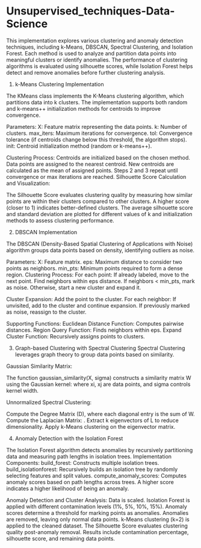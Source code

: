 # Unsupervised_techniques-Data-Science

This implementation explores various clustering and anomaly detection techniques, including k-Means, DBSCAN, Spectral Clustering, and Isolation Forest. Each method is used to analyze and partition data points into meaningful clusters or identify anomalies. The performance of clustering algorithms is evaluated using silhouette scores, while Isolation Forest helps detect and remove anomalies before further clustering analysis.

1. k-Means Clustering Implementation

The KMeans class implements the K-Means clustering algorithm, which partitions data into k clusters. The implementation supports both random and k-means++ initialization methods for centroids to improve convergence.

Parameters:
X: Feature matrix representing the data points.
k: Number of clusters.
max_iters: Maximum iterations for convergence.
tol: Convergence tolerance (if centroids change below this threshold, the algorithm stops).
init: Centroid initialization method (random or k-means++).

Clustering Process:
Centroids are initialized based on the chosen method.
Data points are assigned to the nearest centroid.
New centroids are calculated as the mean of assigned points.
Steps 2 and 3 repeat until convergence or max iterations are reached.
Silhouette Score Calculation and Visualization:

The Silhouette Score evaluates clustering quality by measuring how similar points are within their clusters compared to other clusters. A higher score (closer to 1) indicates better-defined clusters. The average silhouette score and standard deviation are plotted for different values of k and initialization methods to assess clustering performance.

2. DBSCAN Implementation

The DBSCAN (Density-Based Spatial Clustering of Applications with Noise) algorithm groups data points based on density, identifying outliers as noise.

Parameters:
X: Feature matrix.
eps: Maximum distance to consider two points as neighbors.
min_pts: Minimum points required to form a dense region.
Clustering Process:
For each point:
If already labeled, move to the next point.
Find neighbors within eps distance.
If neighbors < min_pts, mark as noise.
Otherwise, start a new cluster and expand it.

Cluster Expansion:
Add the point to the cluster.
For each neighbor:
If unvisited, add to the cluster and continue expansion.
If previously marked as noise, reassign to the cluster.

Supporting Functions:
Euclidean Distance Function: Computes pairwise distances.
Region Query Function: Finds neighbors within eps.
Expand Cluster Function: Recursively assigns points to clusters.

3. Graph-based Clustering with Spectral Clustering
Spectral Clustering leverages graph theory to group data points based on similarity.

Gaussian Similarity Matrix:

The function gaussian_similarity(X, sigma) constructs a similarity matrix W using the Gaussian kernel:
where xi, xj are data points, and sigma controls kernel width.

Unnormalized Spectral Clustering:

Compute the Degree Matrix (D), where each diagonal entry is the sum of W.
Compute the Laplacian Matrix: .
Extract k eigenvectors of L to reduce dimensionality.
Apply k-Means clustering on the eigenvector matrix.

4. Anomaly Detection with the Isolation Forest

The Isolation Forest algorithm detects anomalies by recursively partitioning data and measuring path lengths in isolation trees.
Implementation Components:
build_forest: Constructs multiple isolation trees.
build_isolationforest: Recursively builds an isolation tree by randomly selecting features and split values.
compute_anomaly_scores: Computes anomaly scores based on path lengths across trees. A higher score indicates a higher likelihood of being an anomaly.

Anomaly Detection and Cluster Analysis:
Data is scaled.
Isolation Forest is applied with different contamination levels (1%, 5%, 10%, 15%).
Anomaly scores determine a threshold for marking points as anomalies.
Anomalies are removed, leaving only normal data points.
k-Means clustering (k=2) is applied to the cleaned dataset.
The Silhouette Score evaluates clustering quality post-anomaly removal.
Results include contamination percentage, silhouette score, and remaining data points.
